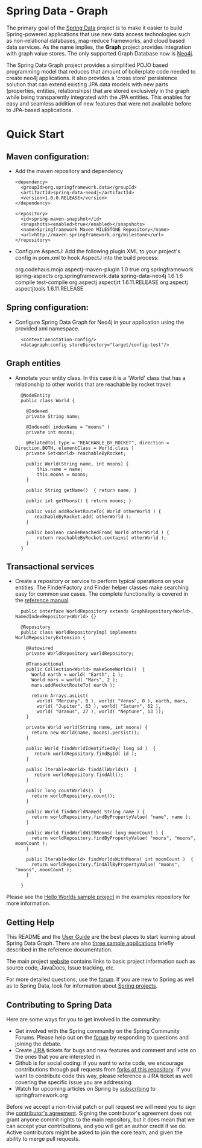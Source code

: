 Spring Data - Graph
=======================

The primary goal of the [Spring Data](http://www.springsource.org/spring-data) project is to make it easier to
build Spring-powered applications that use new data access technologies such as non-relational databases, map-reduce
frameworks, and cloud based data services. As the name implies, the **Graph** project provides integration with
graph value stores.  The only supported Graph Database now is [Neo4j](http://neo4j.org/).

The Spring Data Graph project provides a simplified POJO based programming model that reduces that amount of
boilerplate code needed to create neo4j applications.  it also provides a 'cross store' persistence solution that
can extend existing JPA data models with new parts (properties, entities, relationships) that are stored exclusively
in the graph while being transparently integrated with the JPA entities.  This enables for easy and seamless
addition of new features that were not available before to JPA-based applications.

# Quick Start

## Maven configuration:

*  Add the maven repository and dependency

       <dependency>
         <groupId>org.springframework.data</groupId>
         <artifactId>spring-data-neo4j</artifactId>
         <version>1.0.0.RELEASE</version>
       </dependency>

       <repository>
         <id>spring-maven-snapshot</id>
         <snapshots><enabled>true</enabled></snapshots>
         <name>Springframework Maven MILESTONE Repository</name>
         <url>http://maven.springframework.org/milestone</url>
       </repository>

*  Configure AspectJ: Add the following plugin XML to your project's <plugins> config in pom.xml to
   hook AspectJ into the build process:

      <plugin>
        <groupId>org.codehaus.mojo</groupId>
        <artifactId>aspectj-maven-plugin</artifactId>
        <version>1.0</version>
        <configuration>
          <outxml>true</outxml>
          <aspectLibraries>
            <aspectLibrary>
              <groupId>org.springframework</groupId>
              <artifactId>spring-aspects</artifactId>
            </aspectLibrary>
            <aspectLibrary>
              <groupId>org.springframework.data</groupId>
              <artifactId>spring-data-neo4j</artifactId>
            </aspectLibrary>
          </aspectLibraries>
          <source>1.6</source>
          <target>1.6</target>
        </configuration>
        <executions>
          <execution>
            <goals>
              <goal>compile</goal>
              <goal>test-compile</goal>
            </goals>
          </execution>
        </executions>
        <dependencies>
          <dependency>
            <groupId>org.aspectj</groupId>
            <artifactId>aspectjrt</artifactId>
            <version>1.6.11.RELEASE</version>
          </dependency>
          <dependency>
            <groupId>org.aspectj</groupId>
            <artifactId>aspectjtools</artifactId>
            <version>1.6.11.RELEASE</version>
          </dependency>
        </dependencies>
      </plugin>

## Spring configuration:

* Configure Spring Data Graph for Neo4j in your application using the provided xml namespace.

    <?xml version="1.0" encoding="UTF-8" standalone="yes"?>
    <beans xmlns="http://www.springframework.org/schema/beans"
        xmlns:context="http://www.springframework.org/schema/context"
        xmlns:xsi="http://www.w3.org/2001/XMLSchema-instance"
        xmlns:datagraph="http://www.springframework.org/schema/data/graph"
        xsi:schemaLocation="
            http://www.springframework.org/schema/beans http://www.springframework.org/schema/beans/spring-beans-3.0.xsd
            http://www.springframework.org/schema/context http://www.springframework.org/schema/context/spring-context-3.0.xsd
            http://www.springframework.org/schema/data/graph http://www.springframework.org/schema/data/graph/datagraph-1.0.xsd
            ">

        <context:annotation-config/>
        <datagraph:config storeDirectory="target/config-test"/>

    </beans>

## Graph entities

* Annotate your entity class.  In this case it is a 'World' class that has a relationship to other worlds that are reachable by rocket travel:

        @NodeEntity
        public class World {

          @Indexed
          private String name;

          @Indexed( indexName = "moons" )
		  private int moons;

          @RelatedTo( type = "REACHABLE_BY_ROCKET", direction = Direction.BOTH, elementClass = World.class )
          private Set<World> reachableByRocket;

          public World(String name, int moons) {
              this.name = name;
              this.moons = moons;
          }

          public String getName()  { return name; }

          public int getMoons() { return moons; }

          public void addRocketRouteTo( World otherWorld ) {
             reachableByRocket.add( otherWorld );
          }

          public boolean canBeReachedFrom( World otherWorld ) {
              return reachableByRocket.contains( otherWorld );
          }
        }

## Transactional services

* Create a repository or service to perform typical operations on your entities.  The FinderFactory and Finder helper classes make searching easy for common use cases. The complete functionality is covered in the [reference manual](http://static.springsource.org/spring-data/data-graph/docs/current/reference/html/#programming-model).

        public interface WorldRepository extends GraphRepository<World>, NamedIndexRepository<World> {}

        @Repository
        public class WorldRepositoryImpl implements WorldRepositoryExtension {

          @Autowired
          private WorldRepository worldRepository;

          @Transactional
          public Collection<World> makeSomeWorlds()  {
            World earth = world( "Earth", 1 );
            World mars = world( "Mars", 2 );
            mars.addRocketRouteTo( earth );

	        return Arrays.asList(
			  world( "Mercury", 0 ), world( "Venus", 0 ), earth, mars,
			  world( "Jupiter", 63 ), world( "Saturn", 62 ),
			  world( "Uranus", 27 ), world( "Neptune", 13 ));
          }

          private World world(String name, int moons) {
            return new World(name, moons).persist();
          }

          public World findWorldIdentifiedBy( long id )  {
             return worldRepository.findById( id );
          }

          public Iterable<World> findAllWorlds()  {
             return worldRepository.findAll();
          }

          public long countWorlds()  {
            return worldRepository.count();
          }

          public World findWorldNamed( String name ) {
            return worldRepository.findByPropertyValue( "name", name );
          }

          public World findWorldWithMoons( long moonCount ) {
            return worldRepository.findByPropertyValue( "moons", "moons", moonCount );
          }

          public Iterable<World> findWorldsWithMoons( int moonCount )  {
            return worldRepository.findAllByPropertyValue( "moons", "moons", moonCount );
          }

        }


Please see the [Hello Worlds sample project](https://github.com/SpringSource/spring-data-graph-examples/tree/master/hello-worlds)
in the examples repository for more information.


Getting Help
------------

This README and the [User Guide](http://static.springsource.org/spring-data/data-graph/docs/current/reference/html/)
are the best places to start learning about Spring Data Graph.  There are also
[three sample appilcations](https://github.com/SpringSource/spring-data-graph-examples) briefly described in the
reference documentation.

The main project [website](http://www.springsource.org/spring-data) contains links to basic project information such
as source code, JavaDocs, Issue tracking, etc.

For more detailed questions, use the [forum](http://forum.springsource.org/forumdisplay.php?f=80). If you are new to
Spring as well as to Spring Data, look for information about [Spring projects](http://www.springsource.org/projects).


Contributing to Spring Data
---------------------------

Here are some ways for you to get involved in the community:

* Get involved with the Spring community on the Spring Community Forums.  Please help out on the [forum](http://forum.springsource.org/forumdisplay.php?f=80) by responding to questions and joining the debate.
* Create [JIRA](https://jira.springframework.org/browse/DATAGRAPH) tickets for bugs and new features and comment and vote on the ones that you are interested in.
* Github is for social coding: if you want to write code, we encourage contributions through pull requests from [forks of this repository](http://help.github.com/forking/). If you want to contribute code this way, please reference a JIRA ticket as well covering the specific issue you are addressing.
* Watch for upcoming articles on Spring by [subscribing](http://www.springsource.org/node/feed) to springframework.org

Before we accept a non-trivial patch or pull request we will need you to sign the [contributor's agreement](https://support.springsource.com/spring_committer_signup).  Signing the contributor's agreement does not grant anyone commit rights to the main repository, but it does mean that we can accept your contributions, and you will get an author credit if we do.  Active contributors might be asked to join the core team, and given the ability to merge pull requests.
